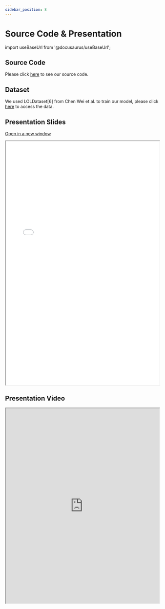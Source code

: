 ```yaml
---
sidebar_position: 8
---
```


# Source Code & Presentation
import useBaseUrl from '@docusaurus/useBaseUrl';

## Source Code
Please click [here](https://github.com/shuangshen19/CS639-Website/tree/) to see our source code.

## Dataset
We used LOLDataset[6] from Chen Wei et al. to train our model, please click [here](https://daooshee.github.io/BMVC2018website/) to access the data.

## Presentation Slides
[Open in a new window](../static/file/presentation.pdf)

<iframe
  width="100%"
  height="800px"
  src={useBaseUrl('file/presentation.pdf')}
></iframe>

## Presentation Video
<iframe src="https://drive.google.com/file/d/1CEY0ZeF8tCGg2VQiYVe1zgn1nzGUfQcT/preview" width="100%" height="640" allow="autoplay"></iframe>
